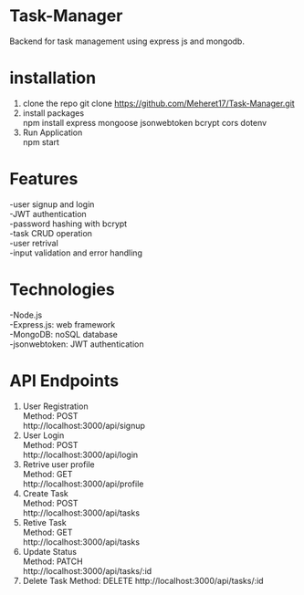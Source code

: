 # Task-Manager
Backend for task management using express js and mongodb.

# installation
1. clone the repo
git clone https://github.com/Meheret17/Task-Manager.git
2. install packages<br>
npm install express mongoose jsonwebtoken bcrypt cors dotenv
3. Run Application<br>
npm start

# Features<br>
-user signup and login<br>
-JWT authentication<br>
-password hashing with bcrypt<br>
-task CRUD operation<br>
-user retrival<br>
-input validation and error handling<br>

# Technologies<br>
-Node.js<br>
-Express.js: web framework<br>
-MongoDB: noSQL database<br>
-jsonwebtoken: JWT authentication<br>

# API Endpoints<br>
1. User Registration<br>
   Method: POST<br>
   http://localhost:3000/api/signup<br>
2. User Login<br>
   Method: POST<br>
   http://localhost:3000/api/login<br>
3. Retrive user profile<br>
   Method: GET<br>
   http://localhost:3000/api/profile<br>
4. Create Task<br>
   Method: POST<br>
   http://localhost:3000/api/tasks<br>
5. Retive Task<br>
   Method: GET<br>
   http://localhost:3000/api/tasks<br>
6. Update Status<br>
   Method: PATCH<br>
   http://localhost:3000/api/tasks/:id<br>
7. Delete Task
   Method: DELETE
   http://localhost:3000/api/tasks/:id


